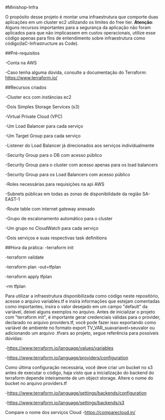 
#Minishop-Infra

O propósito desse projeto é montar uma infraestrutura que comporte duas aplicações em um cluster ec2 utilizando os limites do free tier. **Atenção**: Alguns recursos importantes para a segurança da aplicação não foram aplicados para que não implicassem em custos operacionais, utilize esse código apenas para fins de entendimento sobre infraestrutura como código(IaC-Infrastructure as Code).

  

##Pré-requisitos

-Conta na AWS

-Caso tenha alguma dúvida, consulte a documentação do Terraform: https://www.terraform.io/

  

##Recursos criados

-Cluster ecs com instâncias ec2

-Dois Simples Storage Services (s3)

-Virtual Private Cloud (VPC)

-Um Load Balancer para cada serviço

-Um Target Group para cada serviço

-Listener do Load Balancer já direcionados aos serviços individualmente

-Security Group para o DB com acesso público

-Security Group para o cluster com acesso apenas para os load balancers

-Security Group para os Load Balancers com acesso público

-Roles necessárias para requisições na api AWS

-Subnets públicas em todas as zonas de disponibilidade da região SA-EAST-1

-Route table com internet gateway anexado

-Grupo de escalonamento automático para o cluster

-Um grupo no CloudWatch para cada serviço

-Dois serviços e suas respectivas task definitions

##Hora da prática:
-terraform init

-terraform validate

-terraform plan -out=tfplan

-terraform apply tfplan

-rm tfplan

Para utilizar a infraestrutura disponibilizada como código neste repositório, acesse o arquivo variables.tf e insira informações que estejam comentadas como importantes, insira o valor desejado em um campo "default" da variável, deixei alguns exemplos no arquivo.
Antes de inicializar o projeto com "terraform init", é importante gerar credenciais válidas para o provider, declarado no arquivo providers.tf, você pode fazer isso exportando como variável de ambiente no formato export TV_VAR_suavariavel=seuvalor ou adicionando um arquivo .tfvars ao projeto, segue referência para possíveis dúvidas: 

-https://www.terraform.io/language/values/variables

-https://www.terraform.io/language/providers/configuration

Como última configuração necessária, você deve criar um bucket no s3 antes de executar o código, haja visto que a inicialização do backend do terraform depende inteiramente de um object storage. Altere o nome do bucket no arquivo providers.tf

-https://www.terraform.io/language/settings/backends/configuration

-https://www.terraform.io/language/settings/backends/s3

Compare o nome dos serviços Cloud
-https://comparecloud.in/
